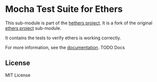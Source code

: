 # Mocha Test Suite for Ethers

This sub-module is part of the [hethers project](https://github.com/hashgraph/hethers.js). It is a fork of the original [ethers project](https://github.com/ethers-io/ethers.js) sub-module.

It contains the tests to verify ethers is working correctly.

For more information, see the [documentation](https://docs.ethers.io/v5/testing/). TODO Docs

## License

MIT License

